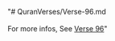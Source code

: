 "# QuranVerses/Verse-96.md <br> <br>For more infos, See [Verse 96](https://www.quranbookk.com/quran/search?q=96)"